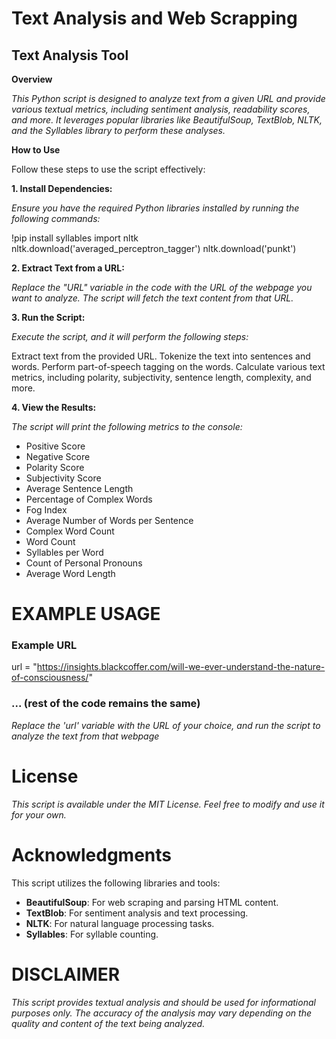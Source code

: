 # Text Analysis and Web Scrapping

## Text Analysis Tool

**Overview**

_This Python script is designed to analyze text from a given URL and provide various textual metrics, including sentiment analysis, readability scores, and more. It leverages popular libraries like BeautifulSoup, TextBlob, NLTK, and the Syllables library to perform these analyses._

**How to Use**

Follow these steps to use the script effectively:

**1. Install Dependencies:**

_Ensure you have the required Python libraries installed by running the following commands:_

!pip install syllables
import nltk
nltk.download('averaged_perceptron_tagger')
nltk.download('punkt')

**2. Extract Text from a URL:**

_Replace the "URL" variable in the code with the URL of the webpage you want to analyze. The script will fetch the text content from that URL._

**3. Run the Script:**

_Execute the script, and it will perform the following steps:_

Extract text from the provided URL.
Tokenize the text into sentences and words.
Perform part-of-speech tagging on the words.
Calculate various text metrics, including polarity, subjectivity, sentence length, complexity, and more.

**4. View the Results:**

_The script will print the following metrics to the console:_

- Positive Score
- Negative Score
- Polarity Score
- Subjectivity Score
- Average Sentence Length
- Percentage of Complex Words
- Fog Index
- Average Number of Words per Sentence
- Complex Word Count
- Word Count
- Syllables per Word
- Count of Personal Pronouns
- Average Word Length

# EXAMPLE USAGE

### Example URL
url = "https://insights.blackcoffer.com/will-we-ever-understand-the-nature-of-consciousness/"

### ... (rest of the code remains the same)

_Replace the 'url' variable with the URL of your choice, and run the script to analyze the text from that webpage_

# License

_This script is available under the MIT License. Feel free to modify and use it for your own._

# Acknowledgments

This script utilizes the following libraries and tools:

- **BeautifulSoup**: For web scraping and parsing HTML content.
- **TextBlob**: For sentiment analysis and text processing.
- **NLTK**: For natural language processing tasks.
- **Syllables**: For syllable counting.

# DISCLAIMER
_This script provides textual analysis and should be used for informational purposes only. The accuracy of the analysis may vary depending on the quality and content of the text being analyzed._
